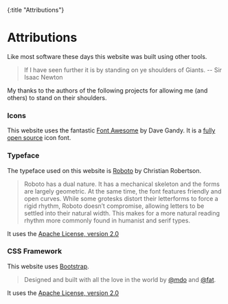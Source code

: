 {:title "Attributions"}

# Attributions

Like most software these days this website was built using other tools.

> If I have seen further it is by standing on ye shoulders of Giants. -- Sir
> Isaac Newton

My thanks to the authors of the following projects for allowing me (and others)
to stand on their shoulders.

### Icons

This website uses the fantastic [Font Awesome][] by Dave Gandy. It is a [fully open
source][fa-license] icon font.

### Typeface

The typeface used on this website is [Roboto] by Christian Robertson.

> Roboto has a dual nature. It has a mechanical skeleton and the forms are
> largely geometric. At the same time, the font features friendly and open
> curves. While some grotesks distort their letterforms to force a rigid rhythm,
> Roboto doesn’t compromise, allowing letters to be settled into their natural
> width. This makes for a more natural reading rhythm more commonly found in
> humanist and serif types.

It uses the [Apache License, version 2.0][apache 2.0]

### CSS Framework

This website uses [Bootstrap][].

> Designed and built with all the love in the world by
> [@mdo](http://twitter.com/mdo) and [@fat](http://twitter.com/fat).

It uses the [Apache License, version 2.0][apache 2.0]

[Bootstrap]: http://getbootstrap.com/
[apache 2.0]: http://www.apache.org/licenses/LICENSE-2.0.html
[Roboto]: http://www.google.com/fonts/specimen/Roboto
[Font Awesome]: http://fontawesome.io
[fa-license]: http://fontawesome.io/license/
